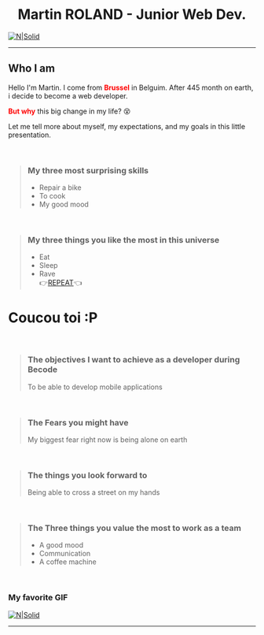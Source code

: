 
<h1 align=center>Martin ROLAND - Junior Web Dev.</h1> 

[![N|Solid](https://avatars.githubusercontent.com/u/95532833?u=4bb74840bed58b8bee009d9c1261fc57f874bc69&v=4)](https://nodesource.com/products/nsolid)


---

## **Who I am**

Hello I'm Martin. I come from <span style="color: red"> **Brussel** </span>in Belguim. After 445 month on earth, i decide to become a web developer. 

<span style="color: red"> **But why** </span> this big change in my life? 😵

Let me tell more about myself, my expectations, and my goals in this little presentation.

</br>

> ### **My three most surprising skills** 
>* Repair a bike
>* To cook
>* My good mood

</br>

> ### **My three things you like the most in this universe**
>* Eat
>* Sleep    
>* Rave </br>
>👉[REPEAT](https://youtu.be/wBoRkg5-Ieg?t=179)👈

# Coucou toi :P 


</br> 

> ### **The objectives I want to achieve as a developer during Becode**
> To be able to develop mobile applications

</br>

> ### **The Fears you might have** 
> My biggest fear right now is being alone on earth

</br>

> ### **The things you look forward to** 
> Being able to cross a street on my hands

</br>

> ### **The Three things you value the most to work as a team**
>* A good mood
>* Communication
>* A coffee machine

</br>

### **My favorite GIF** 
[![N|Solid](https://www.abondance.com/wp-content/uploads/2018/07/google-tenor.gif)](https://nodesource.com/products/nsolid)

---
